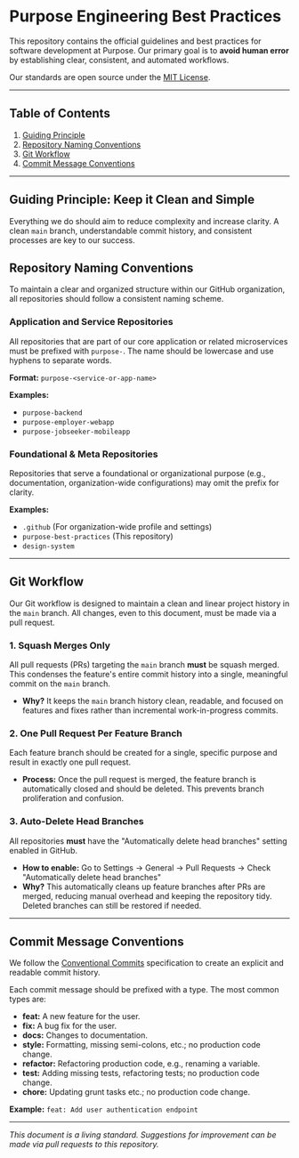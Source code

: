 # Purpose Engineering Best Practices

This repository contains the official guidelines and best practices for software development at Purpose. Our primary goal is to **avoid human error** by establishing clear, consistent, and automated workflows.

Our standards are open source under the [MIT License](LICENSE).

---

## Table of Contents
1. [Guiding Principle](#guiding-principle-keep-it-clean-and-simple)
2. [Repository Naming Conventions](#repository-naming-conventions)
3. [Git Workflow](#git-workflow)
4. [Commit Message Conventions](#commit-message-conventions)

---

## Guiding Principle: Keep it Clean and Simple

Everything we do should aim to reduce complexity and increase clarity. A clean `main` branch, understandable commit history, and consistent processes are key to our success.

## Repository Naming Conventions

To maintain a clear and organized structure within our GitHub organization, all repositories should follow a consistent naming scheme.

### Application and Service Repositories

All repositories that are part of our core application or related microservices must be prefixed with `purpose-`. The name should be lowercase and use hyphens to separate words.

**Format:** `purpose-<service-or-app-name>`

**Examples:**
* `purpose-backend`
* `purpose-employer-webapp`
* `purpose-jobseeker-mobileapp`

### Foundational & Meta Repositories

Repositories that serve a foundational or organizational purpose (e.g., documentation, organization-wide configurations) may omit the prefix for clarity.

**Examples:**
* `.github` (For organization-wide profile and settings)
* `purpose-best-practices` (This repository)
* `design-system`

---

## Git Workflow

Our Git workflow is designed to maintain a clean and linear project history in the `main` branch. All changes, even to this document, must be made via a pull request.

### 1. Squash Merges Only

All pull requests (PRs) targeting the `main` branch **must** be squash merged. This condenses the feature's entire commit history into a single, meaningful commit on the `main` branch.

*   **Why?** It keeps the `main` branch history clean, readable, and focused on features and fixes rather than incremental work-in-progress commits.

### 2. One Pull Request Per Feature Branch

Each feature branch should be created for a single, specific purpose and result in exactly one pull request.

*   **Process:** Once the pull request is merged, the feature branch is automatically closed and should be deleted. This prevents branch proliferation and confusion.

### 3. Auto-Delete Head Branches

All repositories **must** have the "Automatically delete head branches" setting enabled in GitHub.

*   **How to enable:** Go to Settings → General → Pull Requests → Check "Automatically delete head branches"
*   **Why?** This automatically cleans up feature branches after PRs are merged, reducing manual overhead and keeping the repository tidy. Deleted branches can still be restored if needed.

---

## Commit Message Conventions

We follow the [Conventional Commits](https://www.conventionalcommits.org/en/v1.0.0/) specification to create an explicit and readable commit history.

Each commit message should be prefixed with a type. The most common types are:

*   **feat:** A new feature for the user.
*   **fix:** A bug fix for the user.
*   **docs:** Changes to documentation.
*   **style:** Formatting, missing semi-colons, etc.; no production code change.
*   **refactor:** Refactoring production code, e.g., renaming a variable.
*   **test:** Adding missing tests, refactoring tests; no production code change.
*   **chore:** Updating grunt tasks etc.; no production code change.

**Example:** `feat: Add user authentication endpoint`

---

*This document is a living standard. Suggestions for improvement can be made via pull requests to this repository.*